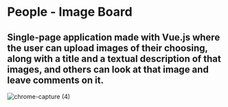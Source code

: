# People - Image Board
## Single-page application made with Vue.js where the user can upload images of their choosing, along with a title and a textual  description of that images, and others can look at that image and leave comments on it.

![chrome-capture (4)](https://user-images.githubusercontent.com/50359290/66844378-82b74280-ef6e-11e9-803d-64d0f8f6d13b.gif)
